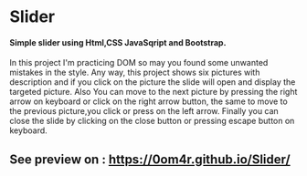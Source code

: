 # Slider
#### Simple slider using Html,CSS JavaSqript and Bootstrap.
In this project I'm practicing DOM so may you found some unwanted mistakes in the style.
Any way, this project shows six pictures with description and if you click on the picture the slide will open and display the targeted picture.
Also You can move to the next picture by pressing the right arrow on keyboard or click on the right arrow button, the same to move to the previous picture,you click or press on the left arrow.
Finally you can close the slide by clicking on the close button or pressing escape button on keyboard.
## See preview on : https://0om4r.github.io/Slider/
